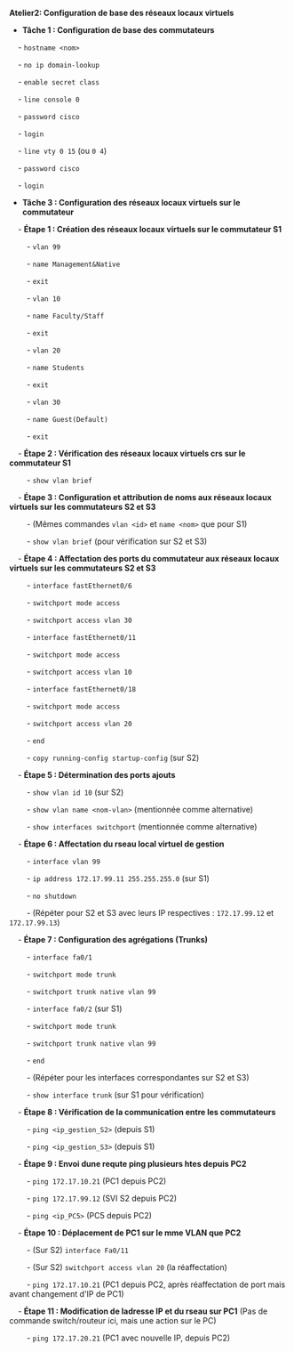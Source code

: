 **Atelier2: Configuration de base des réseaux locaux virtuels**

  

- **Tâche 1 : Configuration de base des commutateurs**

    - `hostname <nom>`

    - `no ip domain-lookup`

    - `enable secret class`

    - `line console 0`

    - `password cisco`

    - `login`

    - `line vty 0 15` (ou `0 4`)

    - `password cisco`

    - `login`

- **Tâche 3 : Configuration des réseaux locaux virtuels sur le commutateur**

    - **Étape 1 : Création des réseaux locaux virtuels sur le commutateur S1**

        - `vlan 99`

        - `name Management&Native`

        - `exit`

        - `vlan 10`

        - `name Faculty/Staff`

        - `exit`

        - `vlan 20`

        - `name Students`

        - `exit`

        - `vlan 30`

        - `name Guest(Default)`

        - `exit`

    - **Étape 2 : Vérification des réseaux locaux virtuels crs sur le commutateur S1**

        - `show vlan brief`

    - **Étape 3 : Configuration et attribution de noms aux réseaux locaux virtuels sur les commutateurs S2 et S3**

        - (Mêmes commandes `vlan <id>` et `name <nom>` que pour S1)

        - `show vlan brief` (pour vérification sur S2 et S3)

    - **Étape 4 : Affectation des ports du commutateur aux réseaux locaux virtuels sur les commutateurs S2 et S3**

        - `interface fastEthernet0/6`

        - `switchport mode access`

        - `switchport access vlan 30`

        - `interface fastEthernet0/11`

        - `switchport mode access`

        - `switchport access vlan 10`

        - `interface fastEthernet0/18`

        - `switchport mode access`

        - `switchport access vlan 20`

        - `end`

        - `copy running-config startup-config` (sur S2)

    - **Étape 5 : Détermination des ports ajouts**

        - `show vlan id 10` (sur S2)

        - `show vlan name <nom-vlan>` (mentionnée comme alternative)

        - `show interfaces switchport` (mentionnée comme alternative)

    - **Étape 6 : Affectation du rseau local virtuel de gestion**

        - `interface vlan 99`

        - `ip address 172.17.99.11 255.255.255.0` (sur S1)

        - `no shutdown`

        - (Répéter pour S2 et S3 avec leurs IP respectives : `172.17.99.12` et `172.17.99.13`)

    - **Étape 7 : Configuration des agrégations (Trunks)**

        - `interface fa0/1`

        - `switchport mode trunk`

        - `switchport trunk native vlan 99`

        - `interface fa0/2` (sur S1)

        - `switchport mode trunk`

        - `switchport trunk native vlan 99`

        - `end`

        - (Répéter pour les interfaces correspondantes sur S2 et S3)

        - `show interface trunk` (sur S1 pour vérification)

    - **Étape 8 : Vérification de la communication entre les commutateurs**

        - `ping <ip_gestion_S2>` (depuis S1)

        - `ping <ip_gestion_S3>` (depuis S1)

    - **Étape 9 : Envoi dune requte ping plusieurs htes depuis PC2**

        - `ping 172.17.10.21` (PC1 depuis PC2)

        - `ping 172.17.99.12` (SVI S2 depuis PC2)

        - `ping <ip_PC5>` (PC5 depuis PC2)

    - **Étape 10 : Déplacement de PC1 sur le mme VLAN que PC2**

        - (Sur S2) `interface Fa0/11`

        - (Sur S2) `switchport access vlan 20` (la réaffectation)

        - `ping 172.17.10.21` (PC1 depuis PC2, après réaffectation de port mais avant changement d'IP de PC1)

    - **Étape 11 : Modification de ladresse IP et du rseau sur PC1** (Pas de commande switch/routeur ici, mais une action sur le PC)

        - `ping 172.17.20.21` (PC1 avec nouvelle IP, depuis PC2)

  

